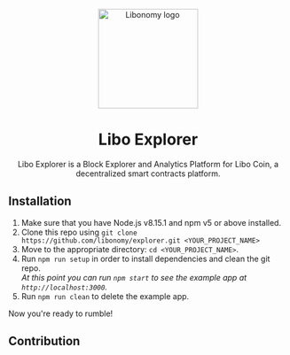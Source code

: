 <p align="center">
  <a href="http://liboexplorer.com/" rel="noopener" target="_blank"><img width="180" src="http://liboexplorer.com/static/media/logo.70760640.png" alt="Libonomy logo"></a></p>
</p>

<h1 align="center">Libo Explorer</h1>

<div align="center">

Libo Explorer is a Block Explorer and Analytics Platform for Libo Coin, a decentralized smart contracts platform.

</div>

## Installation

1.  Make sure that you have Node.js v8.15.1 and npm v5 or above installed.
2.  Clone this repo using `git clone https://github.com/libonomy/explorer.git <YOUR_PROJECT_NAME>`
3.  Move to the appropriate directory: `cd <YOUR_PROJECT_NAME>`.<br />
4.  Run `npm run setup` in order to install dependencies and clean the git repo.<br />
    _At this point you can run `npm start` to see the example app at `http://localhost:3000`._
5.  Run `npm run clean` to delete the example app.

Now you're ready to rumble!

## Contribution

